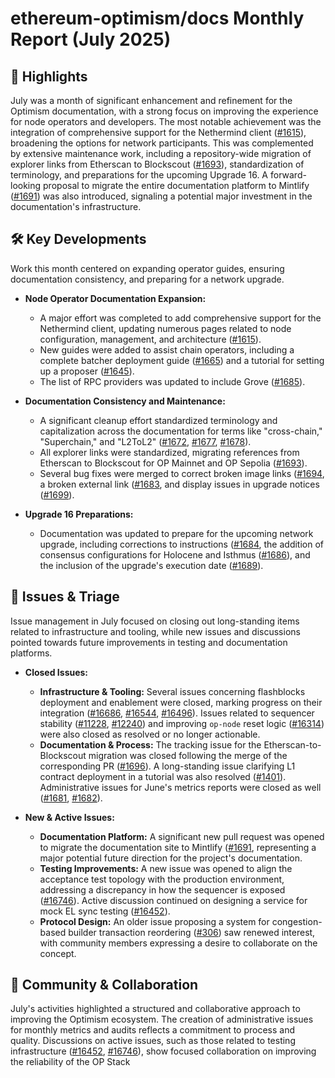 # ethereum-optimism/docs Monthly Report (July 2025)

## 🚀 Highlights
July was a month of significant enhancement and refinement for the Optimism documentation, with a strong focus on improving the experience for node operators and developers. The most notable achievement was the integration of comprehensive support for the Nethermind client ([#1615](https://github.com/ethereum-optimism/docs/pull/1615)), broadening the options for network participants. This was complemented by extensive maintenance work, including a repository-wide migration of explorer links from Etherscan to Blockscout ([#1693](https://github.com/ethereum-optimism/docs/pull/1693)), standardization of terminology, and preparations for the upcoming Upgrade 16. A forward-looking proposal to migrate the entire documentation platform to Mintlify ([#1691](https://github.com/ethereum-optimism/docs/pull/1691)) was also introduced, signaling a potential major investment in the documentation's infrastructure.

## 🛠️ Key Developments
Work this month centered on expanding operator guides, ensuring documentation consistency, and preparing for a network upgrade.

- **Node Operator Documentation Expansion:**
  - A major effort was completed to add comprehensive support for the Nethermind client, updating numerous pages related to node configuration, management, and architecture ([#1615](https://github.com/ethereum-optimism/docs/pull/1615)).
  - New guides were added to assist chain operators, including a complete batcher deployment guide ([#1665](https://github.com/ethereum-optimism/docs/pull/1665)) and a tutorial for setting up a proposer ([#1645](https://github.com/ethereum-optimism/docs/pull/1645)).
  - The list of RPC providers was updated to include Grove ([#1685](https://github.com/ethereum-optimism/docs/pull/1685)).

- **Documentation Consistency and Maintenance:**
  - A significant cleanup effort standardized terminology and capitalization across the documentation for terms like "cross-chain," "Superchain," and "L2ToL2" ([#1672](https://github.com/ethereum-optimism/docs/pull/1672), [#1677](https://github.com/ethereum-optimism/docs/pull/1677), [#1678](https://github.com/ethereum-optimism/docs/pull/1678)).
  - All explorer links were standardized, migrating references from Etherscan to Blockscout for OP Mainnet and OP Sepolia ([#1693](https://github.com/ethereum-optimism/docs/pull/1693)).
  - Several bug fixes were merged to correct broken image links ([#1694](https://github.com/ethereum-optimism/docs/pull/1694]), a broken external link ([#1683](https://github.com/ethereum-optimism/docs/pull/1683]), and display issues in upgrade notices ([#1699](https://github.com/ethereum-optimism/docs/pull/1699)).

- **Upgrade 16 Preparations:**
  - Documentation was updated to prepare for the upcoming network upgrade, including corrections to instructions ([#1684](https://github.com/ethereum-optimism/docs/pull/1684]), the addition of consensus configurations for Holocene and Isthmus ([#1686](https://github.com/ethereum-optimism/docs/pull/1686)), and the inclusion of the upgrade's execution date ([#1689](https://github.com/ethereum-optimism/docs/pull/1689)).

## 🐛 Issues & Triage
Issue management in July focused on closing out long-standing items related to infrastructure and tooling, while new issues and discussions pointed towards future improvements in testing and documentation platforms.

- **Closed Issues:**
  - **Infrastructure & Tooling:** Several issues concerning flashblocks deployment and enablement were closed, marking progress on their integration ([#16686](https://github.com/ethereum-optimism/docs/issues/16686), [#16544](https://github.com/ethereum-optimism/docs/issues/16544), [#16496](https://github.com/ethereum-optimism/docs/issues/16496)). Issues related to sequencer stability ([#11228](https://github.com/ethereum-optimism/docs/issues/11228), [#12240](https://github.com/ethereum-optimism/docs/issues/12240)) and improving `op-node` reset logic ([#16314](https://github.com/ethereum-optimism/docs/issues/16314)) were also closed as resolved or no longer actionable.
  - **Documentation & Process:** The tracking issue for the Etherscan-to-Blockscout migration was closed following the merge of the corresponding PR ([#1696](https://github.com/ethereum-optimism/docs/issues/1696)). A long-standing issue clarifying L1 contract deployment in a tutorial was also resolved ([#1401](https://github.com/ethereum-optimism/docs/issues/1401)). Administrative issues for June's metrics reports were closed as well ([#1681](https://github.com/ethereum-optimism/docs/issues/1681), [#1682](https://github.com/ethereum-optimism/docs/issues/1682)).

- **New & Active Issues:**
  - **Documentation Platform:** A significant new pull request was opened to migrate the documentation site to Mintlify ([#1691](https://github.com/ethereum-optimism/docs/pull/1691]), representing a major potential future direction for the project's documentation.
  - **Testing Improvements:** A new issue was opened to align the acceptance test topology with the production environment, addressing a discrepancy in how the sequencer is exposed ([#16746](https://github.com/ethereum-optimism/docs/issues/16746)). Active discussion continued on designing a service for mock EL sync testing ([#16452](https://github.com/ethereum-optimism/docs/issues/16452)).
  - **Protocol Design:** An older issue proposing a system for congestion-based builder transaction reordering ([#306](https://github.com/ethereum-optimism/docs/issues/306)) saw renewed interest, with community members expressing a desire to collaborate on the concept.

## 💬 Community & Collaboration
July's activities highlighted a structured and collaborative approach to improving the Optimism ecosystem. The creation of administrative issues for monthly metrics and audits reflects a commitment to process and quality. Discussions on active issues, such as those related to testing infrastructure ([#16452](https://github.com/ethereum-optimism/docs/issues/16452), [#16746](https://github.com/ethereum-optimism/docs/issues/16746)), show focused collaboration on improving the reliability of the OP Stack